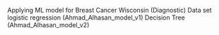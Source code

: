 Applying ML model for Breast Cancer Wisconsin (Diagnostic) Data set
logistic regression (Ahmad_Alhasan_model_v1)
Decision Tree (Ahmad_Alhasan_model_v2)
